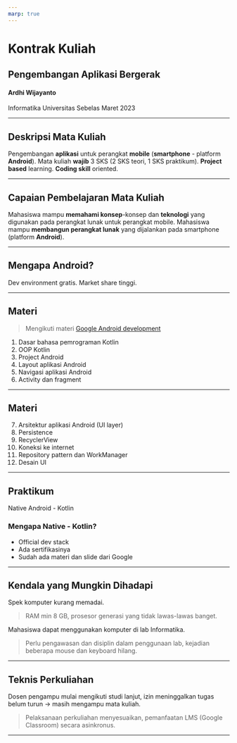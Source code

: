 ```yaml
---
marp: true
---
```


# Kontrak Kuliah

## Pengembangan Aplikasi Bergerak

#### Ardhi Wijayanto

Informatika
Universitas Sebelas Maret
2023

---

## Deskripsi Mata Kuliah

Pengembangan **aplikasi** untuk perangkat **mobile** (**smartphone** - platform **Android**).
Mata kuliah **wajib** 3 SKS (2 SKS teori, 1 SKS praktikum).
**Project based** learning.
**Coding skill** oriented.

---

## Capaian Pembelajaran Mata Kuliah

Mahasiswa mampu **memahami konsep**-konsep dan **teknologi** yang digunakan pada perangkat lunak untuk perangkat mobile.
Mahasiswa mampu **membangun perangkat lunak** yang dijalankan pada smartphone (platform **Android**).

---

## Mengapa Android?

Dev environment gratis.
Market share tinggi.

---

## Materi

> Mengikuti materi [Google Android development](https://developer.android.com/teach)

1. Dasar bahasa pemrograman Kotlin
2. OOP Kotlin
3. Project Android
4. Layout aplikasi Android
5. Navigasi aplikasi Android
6. Activity dan fragment

---

## Materi

7. Arsitektur aplikasi Android (UI layer)
8. Persistence
9. RecyclerView
10. Koneksi ke internet
11. Repository pattern dan WorkManager
12. Desain UI

---

## Praktikum

Native Android - Kotlin

### Mengapa Native - Kotlin?

* Official dev stack
* Ada sertifikasinya
* Sudah ada materi dan slide dari Google

---

## Kendala yang Mungkin Dihadapi

Spek komputer kurang memadai.
> RAM min 8 GB, prosesor generasi yang tidak lawas-lawas banget.

Mahasiswa dapat menggunakan komputer di lab Informatika.
> Perlu pengawasan dan disiplin dalam penggunaan lab, kejadian beberapa mouse dan keyboard hilang.

---

## Teknis Perkuliahan

Dosen pengampu mulai mengikuti studi lanjut, izin meninggalkan tugas belum turun -> masih mengampu mata kuliah.
> Pelaksanaan perkuliahan menyesuaikan, pemanfaatan LMS (Google Classroom) secara asinkronus.

---